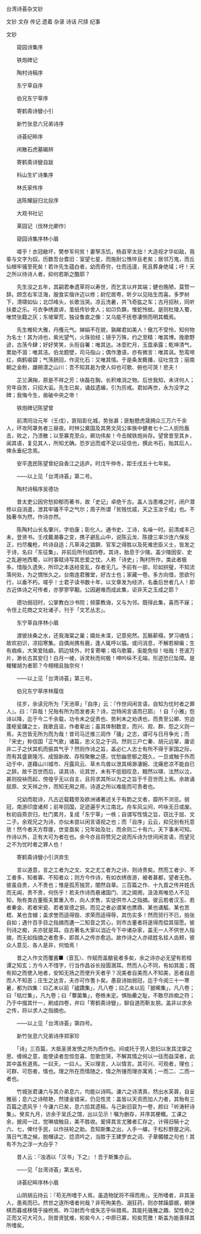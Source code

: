 <!-- { "loadSidebar": true } -->

台湾诗荟杂文钞


文钞
文存
传记
遗着
杂录
诗话
尺牍
纪事 
 

文钞

　　窥园诗集序

　　铁炮碑记

　　陶村诗稿序

　　东宁草自序

　　伯兄东宁草序

　　寄鹤斋诗矕小引

　　新竹张息六兄弟诗序

　　诗荟纪晬序

　　闲散石虎墓碣辨

　　寄鹤斋诗矕自跋

　　科山生圹诗集序

　　林氏家传序

　　送陈耀庭归北投序

　　大观书社记

　　莱园记（伐林允卿作）

　　窥园诗集序林小眉

　　嗟乎！衣冠敝坏，樊参军何贫！妻孥冻饥，杨县宰太拙！大造视才华如敌，我辈与文字为奴。历数吾台耆旧：室望七星，而施耐公憔悴且老矣；居邻万鬼，而丘仙根牢骚至死矣！若许先生蕴白者，幼而奇穷，仕而迍邅，死且葬身绝域；吁！天之所以待诗人者，抑何若斯之酷耶？

　　先生没之五年，其嗣君奉遗草将以寿世，而乞言以弁其端；健也晚陋，莫赞一辞。顾念右军泛海，服食实偕许迈以修；尉佗居粤，昕夕以见陆生而喜。多罗树下，清啸如仙；北邙峰头，长歌当哭。凉云洗暑，共飞奇肱之车；古月招秋，同听扶娄之乐。弓衣争绣直讲，茧纸传钞舍人；如卬负蹶，惟蛇怜蚿。是则杜陵入蜀，唯焚张籍之灰；东坡窜荒，独设鲁直之像：又乌能不抚卷凄恻而明其概焉。

　　先生椎轮大雅，丹雘元气。婵娟不在貌，孰睇君如美人！傲兀不受怜，知何物为名士！其为诗也，紫光望气，火珠验经；镜乎万殊，约之至精：唯其博。挽歌野谚，古荡今肆；好好笑笑，头衔自署：唯其达。冰壶贮月，玉盘承露；乾坤清气，累劫不涸：唯其洁。伯龙题壁，司马指山；偶作激语，亦有微言：唯其讽。愁鸾啼红，病鹤唳碧；气荡肠回，作泥化石：又唯其情。于是条发蕤播，征吐宫含；丽南朝之金粉，雄朔漠之山川：吾不知其曷为使人仰也可歌、俯也可哭！悲夫！

　　芷兰满掬，原是不祥之芳；块磊在胸，长积难消之物。后世我知，未详何人；穷年自苦，只招大诟。先生已矣，诵兹遗编，引为厉戒。君如再世，永为没字之碑；我悔今生，凿破中央之帝！

　　铁炮碑记陈望曾

　　前清同治元年（壬戌），匪陷彰化城，势张甚；匪魁戆虎晟拥众三万六千余人，环攻阿罩务者三昼夜。时林公奠国及其男文凤公率族中健者七十二人扼险轰击，败之，乃溃散；以至寡克至众，厥功伟矣！今击贼铁炮尚存。望曾昔至其乡，闻其语，复见其人，所知尤确。恐岁远而或不足以征信也，撰此书石，贻其后人，俾永垂纪念焉。

　　安平逸民陈望曾纪自香江之适庐。时戊午仲冬，距壬戌五十七年矣。

　　——以上见「台湾诗荟」第二号。

　　陶村诗稿序吴德功

　　昔太吏公因穷愁抑郁而著书，故「史记」卓绝千古。盖人当患难之时，闭户潜修以自消遣，泄其牢骚不平之气尔；周子所谓「贫贱忧戚，天之玉汝于成」也。不独著书为然，作诗亦然。

　　陈陶村山长名肇兴，字伯康；彰化人。通书史、工诗，名噪一时。前清咸丰己未，登贤书。壬戌戴潮春之变，携子避乱山中，说陈云龙、陈捷三率沙连六保反正，扫尽欃枪，吟诗自适；凡草泽之猖獗、官军之得胜以及死难忠臣义士，皆发之于诗，名曰「东征集」，并前后所刊成四卷。其诗，胎息于少陵。盖少陵因安、史之乱避地西蜀，以时事赋诗写其忠爱之忱，人称「诗史」；陶村所作，类此者极多。惜版久遗失，所印之本迭经变乱，存者无几。予前有一部，珍如拱璧，不知流落何处，为之惆怅久之。台南连君雅堂，好古士也；家藏一卷。多方向借，思欲刊行，以垂不朽。嗟乎！士君子读书数十年，以文章发为经济，名垂后世者几人！即古近体诗之可传者，亦寥寥罕觏。公因避难而成此集，讵非天之玉成之耶？

　　德功弱冠时，公掌教白沙书院；频蒙教诲，又与为邻。既得此集，喜而不寐；令侄上花商之文社诸子，刊于「文艺丛志」。

　　东宁草自序林小眉

　　渡彼扶桑之水，还我海棠之巢；嬉处未渫，记意宛然。瓦觞薪榻，梦习魂恬；故欢初识，凉招寒集。自偶尚携有鹿，逢人辄呼以猫。或问消息，不解若柳瘨；生有痼疾，大笑爱陆癖。鸥边犊外，时复寄嘲；唱乌歌纂，奚能免俗！咄哉！苍波万片，渺长古其安归！白月一棱，诉灵秋而何极！呻吟纵不无端，形迹恐已坠障。是稯稯胡为者耶？今栩栩且独奈何！

　　——以上见「台湾诗荟」第三号。

　　伯兄东宁草序林履信

　　往岁，余读兄所为「天池草」「自序」云：『作世间闲言语，自知为忧时者之罪人』。曰：『异哉！兄殆有所为而发者夫？诗，岂特闲言语而已耶』！自「小雅」怨诽以降，迄于今二千余载，功令未之促责也、势利未之劝诱也，而贵至公卿、穷迨蓬枢瓮牗之士，我歌且谣，作者辈出；虽其体制数变，而兴、观、群、怨之义则一焉，夫岂皆无所为而为哉！昔司马迁推三闾作「骚」之志，谓可与日月争光；而「宋史」称信国「正气歌」诸篇，忠义见之于词。然则三户亡秦、胡元远窜，庸讵非二子之伏其机而振其气乎？然则作诗之旨，盖必仁人志士有所不得于家国之际，而有其盛衰隆污、成毁新故、存殁聚散之感，忧愁幽思郁之既久，一旦或触于外而动于中，遂藉山川城市、月露风云、草木鸟兽以泄其绵渺凄婉、沈痛悲凉不能自已之辞。故千百世而后，读其诗、论其世，未有不低徊叹息，黯然以啸、泫然以泣，甚则投袂而起，傍徨乎无以自主，且将求其所以为之之旨于千百世而上焉。余故诵屈原、文天祥之作，而知无用之用，诗道之所以难能而可贵者也。

　　兄幼而耽诗，凡古近载籍旁及欧洲诸著述关于有韵之文者，靡所不浏览。弱冠，南游印度诸邦；前年回国，足迹遍乎大江南北。舟车风尘间，吟咏无日或废。秋初自燕京归，杜门累月，复成「东宁草」一帙；自谓写性情之旨，窃比于屈、文二子。余观兄之为诗，亦似未尝以闲言语视之也；而「自序」云云，抑兄别有托意欤！然今者天方荐瘥，世变亟矣；兄年始及壮，而余则二十有六，天下事未可知。作诗以外，正有大可为者在也。余今亦且将赞兄之说而斥诗为世间闲言语，而望兄之不为忧时者之罪人也！

　　寄鹤斋诗矕小引洪弃生

　　言以道意，言之工者为之文、文之尤工者为之诗，则诗贵矣。然而工者少、不工者多，知者寡、不知者众；则方今作诗，有如衣绣夜游，被者甚都，望者无色。彼虽自贵，人不贵也；惟是孤芳独赏，闇然自章。三百篇之作、十九首之传并姓氏而无闻，贵不贵，何伤乎！若夫作诗而悬诸国门、流之阛阓，汲汲焉唯恐人不见知，殆有类古董贩夫累重入市，向人求售，实徒供市人之指摘。彼云若者汉玉、若者秦金、若者宋瓷、若者宣德之铜，而见之者必谓某也赝鼎、某也谲觚、某也苦楛、某也含蝐；盖求誉而适得毁、求荣而适得辱，其伤实多！然而贸行不已，拍张自如；遇什百手目之指摘而遘一二知音之赏心，则市古董者将遂得而偿其宿愿。彼刊诗之痴，夫亦犹是耳。自古著名大家以洎近今下中诸杂家，盖无一人不供世人指摘，而无如指摘之者愈多，即其人之传亦愈远。故作诗之人亦祗姓名挂人齿颊，彼众人意见、各人是非，何恤焉！

　　昔之人作文而覆酱■〈音瓦〉、作赋而盖酿瓮者多矣，余之诗亦必无望有若桓谭之知玄；方今人不惜字，行当作昌谷长投圊溷耳。然而人心不同，有如其面；既有抑之而使入地者，安知无扬之而使升天者乎？况美者自美而人不知美，恶者自恶而人不知恶；庄生之达言，夫亦可作蓍卜矣。愚裒诗始弱冠，迄于今阅三十一寒暑，都为四集：曰乙未以前「譃蹻集」，凡八卷；曰乙未以后「披晞集」，凡八卷；曰「枯烂集」，凡九卷；曰「蕈菌集」，卷帙未定。惧贻罍之耻，不敢尽詅痴之符；乃于中掇其什一，刷成四卷，弁曰「寄鹤斋诗矕」，聊自道而靳友朋。盖非以求余之传，将以求人之指摘也。

　　——以上见「台湾诗荟」第四号。

　　新竹张息六兄弟诗序郑家珍

　　「诗」三百篇，大抵圣贤发愤之所为而作也。间或托于劳人思妇以发其沈挚之思、缠绵之意，能使读者忽惊忽喜、忽歌忽哭，不解其情之何以一往而益深者，此其中盖有道焉。一曰天，一曰人。天以理言，人以情言。其可兴、可观者，理也；可群、可怨者，情也。理之所在而情随之，情之所锺而理亦寓焉；一而二、二而一者也。

　　竹城张君谦六与其介弟息六，均能以诗鸣。谦六之诗清真，然出水芙蓉，自呈雅丽；息六之诗秾艳，然镂金错采，仍见性灵：盖皆以天资而加人力者，其殆有三百篇之遗风乎！今谦六已矣，息六拾其遗稿，与己新旧裒为一卷，颜曰「听涛轩诗集」。癸亥九月，访余于吴氏之馆，出以见示！嘱为删存，并序其梗概。工课之余，披阅一过，觉琳琅触目，美不胜收。爰择其言尤雅者汇存之，计得旧稿十之六、七，俾付手民，以作扶轮之助。吾知斯集之出，人手一编，于松杉野屋之间、落日气清之候，脱帽读之、捻须吟之，当胜于王建罗衣之词、子章髑髅之句也！其有不为之浮一大白乎？

　　昔人云：『浊酒以「汉书」下之』！吾于斯集亦云。

　　——见「台湾诗荟」第五号。

　　诗荟纪晬序林小眉

　　山阴胡云持云：『苟无所嗜于人焉，虽造物犹将不得而用』。无所嗜者，非其圣人，愚焉而已。然世之逐所嗜者何哉？非苟殉美色、溺狂药，则亦棼躁靡据，朝弹棋而暮或移情乎操橩焉、昨习射而今或失志乎纵猎焉。其能托骚雅之趣、契性命之正而又可大可久，则昔贤犹难，矧矣今人；中原已寡，矧矣荒徼！斯盖为能善择其所嗜矣。

